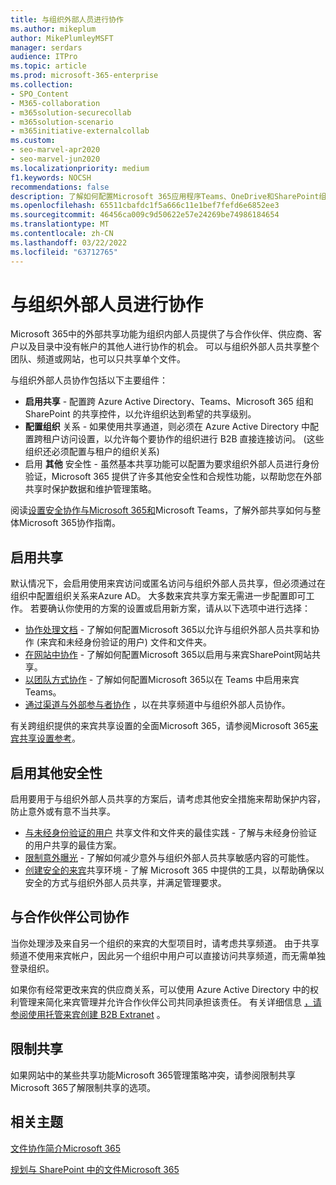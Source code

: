 ```yaml
---
title: 与组织外部人员进行协作
ms.author: mikeplum
author: MikePlumleyMSFT
manager: serdars
audience: ITPro
ms.topic: article
ms.prod: microsoft-365-enterprise
ms.collection:
- SPO_Content
- M365-collaboration
- m365solution-securecollab
- m365solution-scenario
- m365initiative-externalcollab
ms.custom:
- seo-marvel-apr2020
- seo-marvel-jun2020
ms.localizationpriority: medium
f1.keywords: NOCSH
recommendations: false
description: 了解如何配置Microsoft 365应用程序Teams、OneDrive和SharePoint组织外部人员进行协作。
ms.openlocfilehash: 65511cbafdc1f5a666c11e1bef7fefd6e6852ee3
ms.sourcegitcommit: 46456ca009c9d50622e57e24269be74986184654
ms.translationtype: MT
ms.contentlocale: zh-CN
ms.lasthandoff: 03/22/2022
ms.locfileid: "63712765"
---
```

# <a name="collaborating-with-people-outside-your-organization"></a>与组织外部人员进行协作

Microsoft 365中的外部共享功能为组织内部人员提供了与合作伙伴、供应商、客户以及目录中没有帐户的其他人进行协作的机会。 可以与组织外部人员共享整个团队、频道或网站，也可以只共享单个文件。

与组织外部人员协作包括以下主要组件：

- **启用共享** - 配置跨 Azure Active Directory、Teams、Microsoft 365 组和 SharePoint 的共享控件，以允许组织达到希望的共享级别。
- **配置组织** 关系 - 如果使用共享通道，则必须在 Azure Active Directory 中配置跨租户访问设置，以允许每个要协作的组织进行 B2B 直接连接访问。  (这些组织还必须配置与租户的组织关系) 
- 启用 **其他** 安全性 - 虽然基本共享功能可以配置为要求组织外部人员进行身份验证，Microsoft 365 提供了许多其他安全性和合规性功能，以帮助您在外部共享时保护数据和维护管理策略。

阅读[设置安全协作与Microsoft 365和](/microsoft-365/solutions/setup-secure-collaboration-with-teams)Microsoft Teams，了解外部共享如何与整体Microsoft 365协作指南。

## <a name="enable-sharing"></a>启用共享

默认情况下，会启用使用来宾访问或匿名访问与组织外部人员共享，但必须通过在组织中配置组织关系来Azure AD。 大多数来宾共享方案无需进一步配置即可工作。 若要确认你使用的方案的设置或启用新方案，请从以下选项中进行选择：

- [协作处理文档](collaborate-on-documents.md) - 了解如何配置Microsoft 365以允许与组织外部人员共享和协作 (来宾和未经身份验证的用户) 文件和文件夹。
- [在网站中协作](collaborate-in-site.md) - 了解如何配置Microsoft 365以启用与来宾SharePoint网站共享。
- [以团队方式协作](collaborate-as-team.md) - 了解如何配置Microsoft 365以在 Teams 中启用来宾Teams。
- [通过渠道与外部参与者协作](/microsoft-365/solutions/collaborate-teams-direct-connect) ，以在共享频道中与组织外部人员协作。

有关跨组织提供的来宾共享设置的全面Microsoft 365，请参阅Microsoft 365[来宾共享设置参考](microsoft-365-guest-settings.md)。

## <a name="enable-additional-security"></a>启用其他安全性

启用要用于与组织外部人员共享的方案后，请考虑其他安全措施来帮助保护内容，防止意外或有意不当共享。

- [与未经身份验证的用户](best-practices-anonymous-sharing.md) 共享文件和文件夹的最佳实践 - 了解与未经身份验证的用户共享的最佳方案。
- [限制意外曝光](share-limit-accidental-exposure.md) - 了解如何减少意外与组织外部人员共享敏感内容的可能性。
- [创建安全的来宾](create-secure-guest-sharing-environment.md)共享环境 - 了解 Microsoft 365 中提供的工具，以帮助确保以安全的方式与组织外部人员共享，并满足管理要求。

## <a name="collaborate-with-partner-companies"></a>与合作伙伴公司协作

当你处理涉及来自另一个组织的来宾的大型项目时，请考虑共享频道。 由于共享频道不使用来宾帐户，因此另一个组织中用户可以直接访问共享频道，而无需单独登录组织。

如果你有经常更改来宾的供应商关系，可以使用 Azure Active Directory 中的权利管理来简化来宾管理并允许合作伙伴公司共同承担该责任。 有关详细信息 [，请参阅使用托管来宾创建 B2B Extranet](b2b-extranet.md) 。

## <a name="limit-sharing"></a>限制共享

如果网站中的某些共享功能Microsoft 365管理策略冲突，请参阅限制共享Microsoft 365了解限制[](microsoft-365-limit-sharing.md)共享的选项。

## <a name="related-topics"></a>相关主题

[文件协作简介Microsoft 365](/sharepoint/intro-to-file-collaboration)

[规划与 SharePoint 中的文件Microsoft 365](/sharepoint/deploy-file-collaboration)
